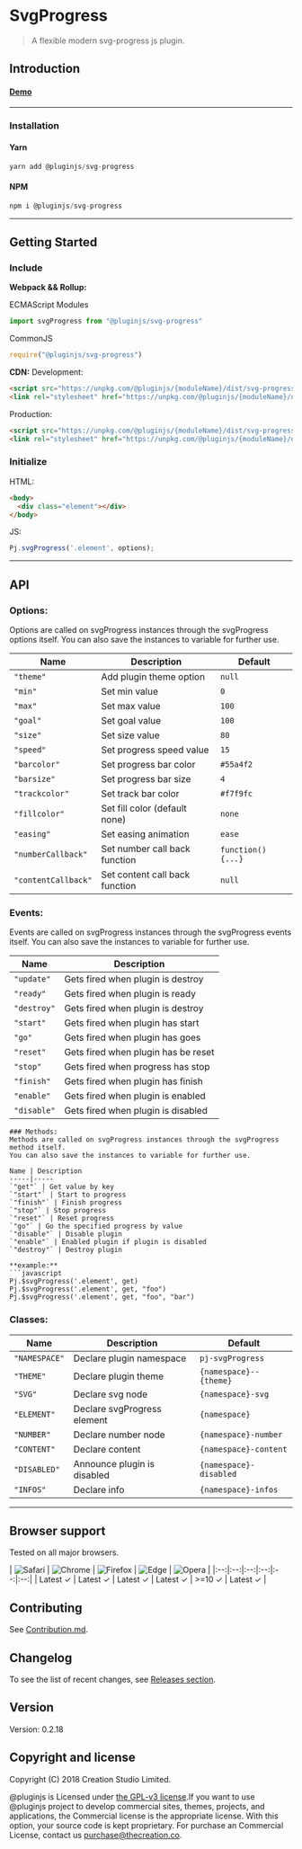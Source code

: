 # SvgProgress
> A flexible modern svg-progress js plugin.
## Introduction

#### [Demo]()
---
### Installation

#### Yarn
```javascript
yarn add @pluginjs/svg-progress
```
#### NPM
```javascript
npm i @pluginjs/svg-progress
```
---

## Getting Started
### Include
**Webpack && Rollup:**

ECMAScript Modules
```javascript
import svgProgress from "@pluginjs/svg-progress"
```

CommonJS
```javascript
require("@pluginjs/svg-progress")
```

**CDN:**
Development:
```html
<script src="https://unpkg.com/@pluginjs/{moduleName}/dist/svg-progress.js"></script>
<link rel="stylesheet" href="https://unpkg.com/@pluginjs/{moduleName}/dist/svg-progress.css">
```
Production:
```html
<script src="https://unpkg.com/@pluginjs/{moduleName}/dist/svg-progress.min.js"></script>
<link rel="stylesheet" href="https://unpkg.com/@pluginjs/{moduleName}/dist/svg-progress.min.css">
```

### Initialize
HTML:
```html
<body>
  <div class="element"></div>
</body>
```
JS:
```javascript
Pj.svgProgress('.element', options);
```
---
## API

### Options:
Options are called on svgProgress instances through the svgProgress options itself.
You can also save the instances to variable for further use.

Name | Description | Default
-----|--------------|-----
`"theme"` | Add plugin theme option | `null`
`"min"` | Set min value | `0`
`"max"` | Set max value | `100`
`"goal"` | Set goal value | `100`
`"size"` | Set size value | `80`
`"speed"` | Set progress speed value | `15`
`"barcolor"` | Set progress bar color | `#55a4f2`
`"barsize"` | Set progress bar size | `4`
`"trackcolor"` | Set track bar color | `#f7f9fc`
`"fillcolor"` | Set fill color (default none) | `none`
`"easing"` | Set easing animation | `ease`
`"numberCallback"` | Set number call back function | `function() {...}`
`"contentCallback"` | Set content call back function | `null`

### Events:
Events are called on svgProgress instances through the svgProgress events itself.
You can also save the instances to variable for further use.

Name | Description
-----|-----
`"update"` | Gets fired when plugin is destroy
`"ready"` | Gets fired when plugin is ready
`"destroy"` | Gets fired when plugin is destroy
`"start"` | Gets fired when plugin has start
`"go"` | Gets fired when plugin has goes
`"reset"` | Gets fired when plugin has be reset
`"stop"` | Gets fired when progress has stop
`"finish"` | Gets fired when plugin has finish
`"enable"` | Gets fired when plugin is enabled
`"disable"` | Gets fired when plugin is disabled

```
### Methods:
Methods are called on svgProgress instances through the svgProgress method itself.
You can also save the instances to variable for further use.

Name | Description
-----|-----
`"get"` | Get value by key
`"start"` | Start to progress
`"finish"` | Finish progress
`"stop"` | Stop progress
`"reset"` | Reset progress
`"go"` | Go the specified progress by value
`"disable"` | Disable plugin
`"enable"` | Enabled plugin if plugin is disabled
`"destroy"` | Destroy plugin

**example:**
```javascript
Pj.$svgProgress('.element', get)
Pj.$svgProgress('.element', get, "foo")
Pj.$svgProgress('.element', get, "foo", "bar")
```

### Classes:
Name | Description | Default
-----|------|------
`"NAMESPACE"` | Declare plugin namespace | `pj-svgProgress`
`"THEME"` | Declare plugin theme | `{namespace}--{theme}`
`"SVG"` | Declare svg node | `{namespace}-svg`
`"ELEMENT"` | Declare svgProgress element | `{namespace}`
`"NUMBER"` | Declare number node | `{namespace}-number`
`"CONTENT"` | Declare content | `{namespace}-content`
`"DISABLED"` | Announce plugin is disabled | `{namespace}-disabled`
`"INFOS"` | Declare info | `{namespace}-infos`



---

## Browser support

Tested on all major browsers.

| <img src="https://raw.githubusercontent.com/alrra/browser-logos/master/src/safari/safari_32x32.png" alt="Safari"> | <img src="https://raw.githubusercontent.com/alrra/browser-logos/master/src/chrome/chrome_32x32.png" alt="Chrome"> | <img src="https://raw.githubusercontent.com/alrra/browser-logos/master/src/firefox/firefox_32x32.png" alt="Firefox"> | <img src="https://raw.githubusercontent.com/alrra/browser-logos/master/src/edge/edge_32x32.png" alt="Edge"> | <img src="https://raw.githubusercontent.com/alrra/browser-logos/master/src/opera/opera_32x32.png" alt="Opera"> |
|:--:|:--:|:--:|:--:|:--:|:--:|
| Latest ✓ | Latest ✓ | Latest ✓ | Latest ✓ | >=10 ✓ | Latest ✓ |

## Contributing
See [Contribution.md](Contribution.md).

## Changelog
To see the list of recent changes, see [Releases section](https://github.com/plugin/plugin.js/releases).

## Version
Version: 0.2.18

## Copyright and license
Copyright (C) 2018 Creation Studio Limited.

@pluginjs is Licensed under [the GPL-v3 license](LICENSE).If you want to use @pluginjs project to develop commercial sites, themes, projects, and applications, the Commercial license is the appropriate license. With this option, your source code is kept proprietary. For purchase an Commercial License, contact us purchase@thecreation.co.